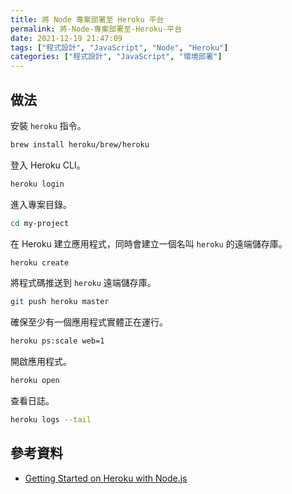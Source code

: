 ```yaml
---
title: 將 Node 專案部署至 Heroku 平台
permalink: 將-Node-專案部署至-Heroku-平台
date: 2021-12-19 21:47:09
tags: ["程式設計", "JavaScript", "Node", "Heroku"]
categories: ["程式設計", "JavaScript", "環境部署"]
---
```


## 做法

安裝 `heroku` 指令。

```BASH
brew install heroku/brew/heroku
```

登入 Heroku CLI。

```BASH
heroku login
```

進入專案目錄。

```BASH
cd my-project
```

在 Heroku 建立應用程式，同時會建立一個名叫 `heroku` 的遠端儲存庫。

```BASH
heroku create
```

將程式碼推送到 `heroku` 遠端儲存庫。

```BASH
git push heroku master
```

確保至少有一個應用程式實體正在運行。

```BASH
heroku ps:scale web=1
```

開啟應用程式。

```BASH
heroku open
```

查看日誌。

```BASH
heroku logs --tail
```

## 參考資料

- [Getting Started on Heroku with Node.js](https://devcenter.heroku.com/articles/getting-started-with-nodejs)
